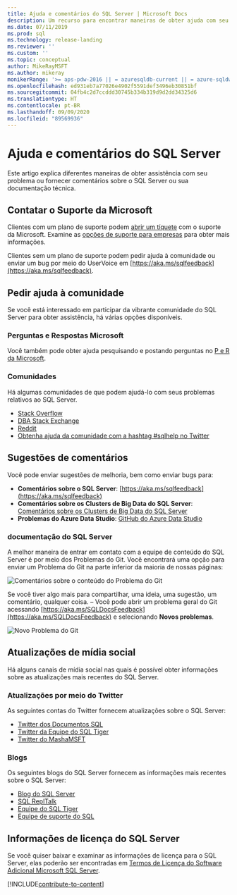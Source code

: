 ```yaml
---
title: Ajuda e comentários do SQL Server | Microsoft Docs
description: Um recurso para encontrar maneiras de obter ajuda com seu problema ou enviar comentários sobre o produto SQL Server ou sobre a documentação técnica do SQL Server.
ms.date: 07/11/2019
ms.prod: sql
ms.technology: release-landing
ms.reviewer: ''
ms.custom: ''
ms.topic: conceptual
author: MikeRayMSFT
ms.author: mikeray
monikerRange: '>= aps-pdw-2016 || = azuresqldb-current || = azure-sqldw-latest || >= sql-server-2016 || >= sql-server-linux-2017 || = sqlallproducts-allversions'
ms.openlocfilehash: ed931eb7a77026e4902f5591def3496eb30851bf
ms.sourcegitcommit: 04fb4c2d7ccddd30745b334b319d9d2dd34325d6
ms.translationtype: HT
ms.contentlocale: pt-BR
ms.lasthandoff: 09/09/2020
ms.locfileid: "89569936"
---
```

# <a name="sql-server-help-and-feedback"></a>Ajuda e comentários do SQL Server

Este artigo explica diferentes maneiras de obter assistência com seu problema ou fornecer comentários sobre o SQL Server ou sua documentação técnica. 

## <a name="contact-microsoft-support"></a>Contatar o Suporte da Microsoft

Clientes com um plano de suporte podem [abrir um tíquete](https://support.microsoft.com/hub/4343728/support-for-business) com o suporte da Microsoft.  Examine as [opções de suporte para empresas](https://support.microsoft.com/help/4341255/support-for-business) para obter mais informações. 

Clientes sem um plano de suporte podem pedir ajuda à comunidade ou enviar um bug por meio do UserVoice em [https://aka.ms/sqlfeedback](https://aka.ms/sqlfeedback).

## <a name="ask-community-for-help"></a>Pedir ajuda à comunidade

Se você está interessado em participar da vibrante comunidade do SQL Server para obter assistência, há várias opções disponíveis.

### <a name="microsoft-q--a"></a>Perguntas e Respostas Microsoft

Você também pode obter ajuda pesquisando e postando perguntas no [P e R da Microsoft](https://docs.microsoft.com/answers/products/sql-server).

### <a name="communities"></a>Comunidades

Há algumas comunidades de que podem ajudá-lo com seus problemas relativos ao SQL Server. 

- [Stack Overflow](https://stackoverflow.com/questions/tagged/sql-server)
- [DBA Stack Exchange](https://dba.stackexchange.com/questions/tagged/sql-server)
- [Reddit](https://www.reddit.com/r/SQLServer/)
- [Obtenha ajuda da comunidade com a hashtag #sqlhelp no Twitter](https://twitter.com/hashtag/sqlhelp?src=hash) 
 
## <a name="feedback-suggestions"></a>Sugestões de comentários

Você pode enviar sugestões de melhoria, bem como enviar bugs para:

- **Comentários sobre o SQL Server**: [https://aka.ms/sqlfeedback](https://aka.ms/sqlfeedback)
- **Comentários sobre os Clusters de Big Data do SQL Server**: [Comentários sobre os Clusters de Big Data do SQL Server](https://aka.ms/sql-server-bdc-feedback)
- **Problemas do Azure Data Studio**: [GitHub do Azure Data Studio](https://github.com/microsoft/azuredatastudio/issues)
 

###  <a name="sql-server-documentation"></a>documentação do SQL Server

A melhor maneira de entrar em contato com a equipe de conteúdo do SQL Server é por meio dos Problemas do Git. Você encontrará uma opção para enviar um Problema do Git na parte inferior da maioria de nossas páginas: 

![Comentários sobre o conteúdo do Problema do Git](media/sql-server-get-help/git-issues.png)

Se você tiver algo mais para compartilhar, uma ideia, uma sugestão, um comentário, qualquer coisa. – Você pode abrir um problema geral do Git acessando [https://aka.ms/SQLDocsFeedback](https://aka.ms/SQLDocsFeedback) e selecionando **Novos problemas**. 

![Novo Problema do Git](media/sql-server-get-help/new-git-issue.png)

## <a name="social-media-updates"></a>Atualizações de mídia social

Há alguns canais de mídia social nas quais é possível obter informações sobre as atualizações mais recentes do SQL Server. 

### <a name="updates-via-twitter"></a>Atualizações por meio do Twitter

As seguintes contas do Twitter fornecem atualizações sobre o SQL Server: 

- [Twitter dos Documentos SQL](https://twitter.com/sqldocs)
- [Twitter da Equipe do SQL Tiger](https://twitter.com/mssqltiger)
- [Twitter do MashaMSFT](https://twitter.com/mashamsft)
 
### <a name="blogs"></a>Blogs

Os seguintes blogs do SQL Server fornecem as informações mais recentes sobre o SQL Server: 

- [Blog do SQL Server](https://cloudblogs.microsoft.com/sqlserver/)
- [SQL ReplTalk](https://blogs.msdn.microsoft.com/repltalk/)
- [Equipe do SQL Tiger](https://blogs.msdn.microsoft.com/sql_server_team/)
- [Equipe de suporte do SQL](https://techcommunity.microsoft.com/t5/SQL-Server-Support/bg-p/SQLServerSupport/)


## <a name="sql-server-license-information"></a>Informações de licença do SQL Server

Se você quiser baixar e examinar as informações de licença para o SQL Server, elas poderão ser encontradas em [Termos de Licença do Software Adicional Microsoft SQL Server](https://www.microsoft.com/download/details.aspx?id=39299). 


[!INCLUDE[contribute-to-content](../includes/paragraph-content/contribute-to-content.md)]


